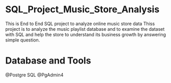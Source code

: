 # SQL_Project_Music_Store_Analysis
This is End to End SQL project to analyze online music store data
Thiss project is to analyze the music playlist database and to examine the dataset  with  SQL and help the store to understand its business growth by answering simple question.
# Database and Tools
 @Postgre SQL
 @PgAdmin4
